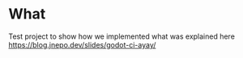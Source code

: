 # What

Test project to show how we implemented what was explained here https://blog.jnepo.dev/slides/godot-ci-ayay/
